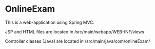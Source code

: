 # OnlineExam

This is a web-application using Spring MVC. 


JSP and HTML files are located in /src/main/webapp/WEB-INF/views

Controller classes (Java) are located in /src/main/java/com/onlineExam/

